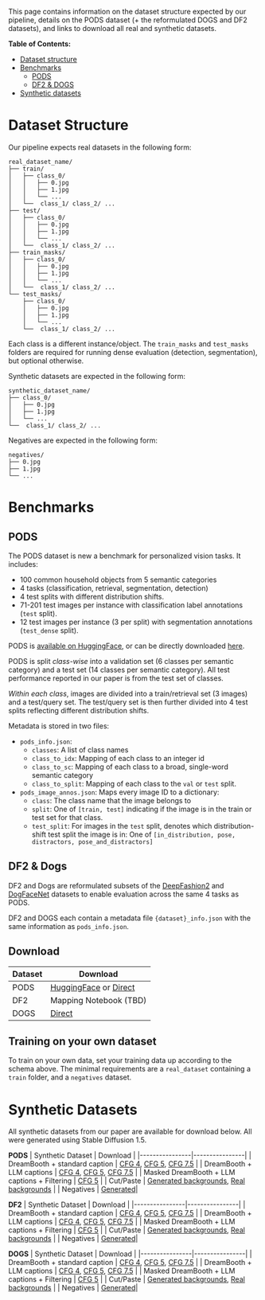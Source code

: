 This page contains information on the dataset structure expected by our pipeline, details on the PODS dataset (+ the reformulated DOGS and DF2 datasets), and links to download all real and synthetic datasets. 

**Table of Contents:**
* [Dataset structure](#dataset-structure)
* [Benchmarks](#benchmarks)
  * [PODS](#pods)
  * [DF2 & DOGS](#df2--dogs)
* [Synthetic datasets](#synthetic-datasets)

# Dataset Structure
Our pipeline expects real datasets in the following form:
```
real_dataset_name/
├── train/
│   ├── class_0/
│   │   ├── 0.jpg
│   │   ├── 1.jpg
│   │   └── ...
│   └──  class_1/ class_2/ ...
├── test/
│   ├── class_0/
│   │   ├── 0.jpg
│   │   ├── 1.jpg
│   │   └── ...
│   └──  class_1/ class_2/ ...
├── train_masks/
│   ├── class_0/
│   │   ├── 0.jpg
│   │   ├── 1.jpg
│   │   └── ...
│   └──  class_1/ class_2/ ...
└── test_masks/
    ├── class_0/
    │   ├── 0.jpg
    │   ├── 1.jpg
    │   └── ...
    └──  class_1/ class_2/ ...
```
Each class is a different instance/object. The `train_masks` and `test_masks` folders are required for running dense evaluation (detection, segmentation), but optional otherwise.

Synthetic datasets are expected in the following form:
```
synthetic_dataset_name/
├── class_0/
│   ├── 0.jpg
│   ├── 1.jpg
│   └── ...
└──  class_1/ class_2/ ...
```

Negatives are expected in the following form:
```
negatives/
├── 0.jpg
├── 1.jpg
└── ...
```

# Benchmarks 
## PODS
The PODS dataset is new a benchmark for personalized vision tasks. It includes:
* 100 common household objects from 5 semantic categories
* 4 tasks (classification, retrieval, segmentation, detection)
* 4 test splits with different distribution shifts.
* 71-201 test images per instance with classification label annotations (`test` split).
* 12 test images per instance (3 per split) with segmentation annotations (`test_dense` split).

PODS is [available on HuggingFace](https://huggingface.co/datasets/chaenayo/PODS), or can be directly downloaded [here](https://data.csail.mit.edu/personal_rep/pods.zip).

PODS is split *class-wise* into a validation set (6 classes per semantic category) and a test set (14 classes per semantic category). All test performance reported in our paper is from the test set of classes.

*Within each class*, images are divided into a train/retrieval set (3 images) and a test/query set. The test/query set is then further divided into 4 test splits reflecting different distribution shifts.

Metadata is stored in two files:
* `pods_info.json`:
  * `classes`: A list of class names
  * `class_to_idx`: Mapping of each class to an integer id
  * `class_to_sc`: Mapping of each class to a broad, single-word semantic category
  * `class_to_split`: Mapping of each class to the `val` or `test` split.
* `pods_image_annos.json`: Maps every image ID to a dictionary:
  * `class`: The class name that the image belongs to
  * `split`: One of `[train, test]` indicating if the image is in the train or test set for that class.
  * `test_split`: For images in the `test` split, denotes which distribution-shift test split the image is in: One of `[in_distribution, pose, distractors, pose_and_distractors]`

## DF2 & Dogs
DF2 and Dogs are reformulated subsets of the [DeepFashion2](https://github.com/switchablenorms/DeepFashion2) and [DogFaceNet](https://github.com/GuillaumeMougeot/DogFaceNet) datasets to enable evaluation across the same 4 tasks as PODS.

DF2 and DOGS each contain a metadata file `{dataset}_info.json` with the same information as `pods_info.json`.

## Download
| **Dataset**     | **Download**    |
|-----------------|-----------------|
| PODS            | [HuggingFace](https://huggingface.co/datasets/chaenayo/PODS) or [Direct](https://data.csail.mit.edu/personal_rep/pods.zip) |
| DF2             | Mapping Notebook (TBD)   |
| DOGS            | [Direct](https://data.csail.mit.edu/personal_rep/dogs.zip)    |

## Training on your own dataset
To train on your own data, set your training data up according to the schema above. The minimal requirements are a `real_dataset` containing a `train` folder, and a `negatives` dataset.

# Synthetic Datasets
All synthetic datasets from our paper are available for download below. All were generated using Stable Diffusion 1.5.

**PODS**
| Synthetic Dataset | Download |
|----------------|----------------|
| DreamBooth + standard caption | [CFG 4](https://data.csail.mit.edu/personal_rep/syn_data/pods/pods_dreambooth_cfg_4.zip), [CFG 5](https://data.csail.mit.edu/personal_rep/syn_data/pods/pods_dreambooth_cfg_5.zip), [CFG 7.5](https://data.csail.mit.edu/personal_rep/syn_data/pods/pods_dreambooth_cfg_7.5.zip) |
| DreamBooth + LLM captions | [CFG 4](https://data.csail.mit.edu/personal_rep/syn_data/pods/pods_dreambooth_llm_cfg_4.zip), [CFG 5](https://data.csail.mit.edu/personal_rep/syn_data/pods/pods_dreambooth_llm_cfg_5.zip), [CFG 7.5](https://data.csail.mit.edu/personal_rep/syn_data/pods/pods_dreambooth_llm_cfg_7.5.zip) |
| Masked DreamBooth + LLM captions + Filtering | [CFG 5](https://data.csail.mit.edu/personal_rep/syn_data/pods/pods_dreambooth_llm_masked_filtered_cfg_5.zip) |
| Cut/Paste | [Generated backgrounds](https://data.csail.mit.edu/personal_rep/syn_data/pods/pods_cut_and_paste_sd_background.zip), [Real backgrounds](https://data.csail.mit.edu/personal_rep/syn_data/pods/pods_cut_and_paste_real_background.zip) |
| Negatives | [Generated](https://data.csail.mit.edu/personal_rep/syn_data/pods/pods_negatives.zip)|

**DF2**
| Synthetic Dataset | Download |
|----------------|----------------|
| DreamBooth + standard caption | [CFG 4](https://data.csail.mit.edu/personal_rep/syn_data/df2/df2_dreambooth_cfg_4.zip), [CFG 5](https://data.csail.mit.edu/personal_rep/syn_data/df2/df2_dreambooth_cfg_5.zip), [CFG 7.5](https://data.csail.mit.edu/personal_rep/syn_data/df2/df2_dreambooth_cfg_7.5.zip) |
| DreamBooth + LLM captions | [CFG 4](https://data.csail.mit.edu/personal_rep/syn_data/df2/df2_dreambooth_llm_cfg_4.zip), [CFG 5](https://data.csail.mit.edu/personal_rep/syn_data/df2/df2_dreambooth_llm_cfg_5.zip), [CFG 7.5](https://data.csail.mit.edu/personal_rep/syn_data/df2/df2_dreambooth_llm_cfg_7.5.zip) |
| Masked DreamBooth + LLM captions + Filtering | [CFG 5](https://data.csail.mit.edu/personal_rep/syn_data/df2/df2_dreambooth_llm_masked_filtered_cfg_5.zip) |
| Cut/Paste | [Generated backgrounds](https://data.csail.mit.edu/personal_rep/syn_data/df2/df2_cut_and_paste_sd_background.zip), [Real backgrounds](https://data.csail.mit.edu/personal_rep/syn_data/df2/df2_cut_and_paste_real_background.zip) |
| Negatives | [Generated](https://data.csail.mit.edu/personal_rep/syn_data/df2/df2_negatives.zip)|

**DOGS**
| Synthetic Dataset | Download |
|----------------|----------------|
| DreamBooth + standard caption | [CFG 4](https://data.csail.mit.edu/personal_rep/syn_data/dogs/dogs_dreambooth_cfg_4.zip), [CFG 5](https://data.csail.mit.edu/personal_rep/syn_data/dogs/dogs_dreambooth_cfg_5.zip), [CFG 7.5](https://data.csail.mit.edu/personal_rep/syn_data/dogs/dogs_dreambooth_cfg_7.5.zip) |
| DreamBooth + LLM captions | [CFG 4](https://data.csail.mit.edu/personal_rep/syn_data/dogs/dogs_dreambooth_llm_cfg_4.zip), [CFG 5](https://data.csail.mit.edu/personal_rep/syn_data/dogs/dogs_dreambooth_llm_cfg_5.zip), [CFG 7.5](https://data.csail.mit.edu/personal_rep/syn_data/dogs/dogs_dreambooth_llm_cfg_7.5.zip) |
| Masked DreamBooth + LLM captions + Filtering | [CFG 5](https://data.csail.mit.edu/personal_rep/syn_data/dogs/dogs_dreambooth_llm_masked_filtered_cfg_5.zip) |
| Cut/Paste | [Generated backgrounds](https://data.csail.mit.edu/personal_rep/syn_data/dogs/dogs_cut_and_paste_sd_background.zip), [Real backgrounds](https://data.csail.mit.edu/personal_rep/syn_data/dogs/dogs_cut_and_paste_real_background.zip) |
| Negatives | [Generated](https://data.csail.mit.edu/personal_rep/syn_data/dogs/dogs_negatives.zip)|
